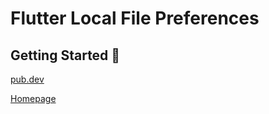 # Flutter Local File Preferences

## Getting Started 🎉

[pub.dev](https://pub.dev/packages/local_file_preferences)

[Homepage](https://mj-studio-library.github.io/flutter-local-file-preferences/)
